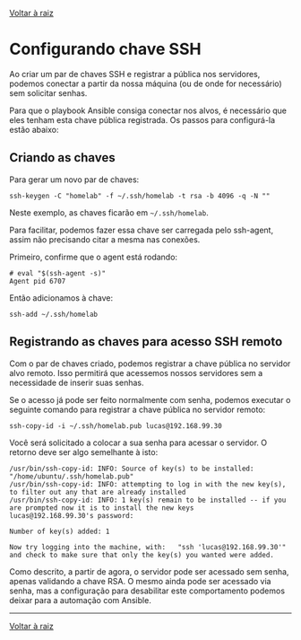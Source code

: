 [Voltar à raiz](../README.md)

# Configurando chave SSH

Ao criar um par de chaves SSH e registrar a pública nos servidores, podemos conectar a partir da nossa máquina (ou de onde for necessário) sem solicitar senhas.

Para que o playbook Ansible consiga conectar nos alvos, é necessário que eles tenham esta chave pública registrada. Os passos para configurá-la estão abaixo:

## Criando as chaves

Para gerar um novo par de chaves:

```shell
ssh-keygen -C "homelab" -f ~/.ssh/homelab -t rsa -b 4096 -q -N ""
```

Neste exemplo, as chaves ficarão em `~/.ssh/homelab`.

Para facilitar, podemos fazer essa chave ser carregada pelo ssh-agent, assim não precisando citar a mesma nas conexões. 

Primeiro, confirme que o agent está rodando:

```shell
# eval "$(ssh-agent -s)"
Agent pid 6707
``` 

Então adicionamos à chave:
```
ssh-add ~/.ssh/homelab
```

## Registrando as chaves para acesso SSH remoto

Com o par de chaves criado, podemos registrar a chave pública no servidor alvo remoto. Isso permitirá que acessemos nossos servidores sem a necessidade de inserir suas senhas. 

Se o acesso já pode ser feito normalmente com senha, podemos executar o seguinte comando para registrar a chave pública no servidor remoto:

```shell
ssh-copy-id -i ~/.ssh/homelab.pub lucas@192.168.99.30
```

Você será solicitado a colocar a sua senha para acessar o servidor. O retorno deve ser algo semelhante à isto:

```
/usr/bin/ssh-copy-id: INFO: Source of key(s) to be installed: "/home/ubuntu/.ssh/homelab.pub"
/usr/bin/ssh-copy-id: INFO: attempting to log in with the new key(s), to filter out any that are already installed
/usr/bin/ssh-copy-id: INFO: 1 key(s) remain to be installed -- if you are prompted now it is to install the new keys
lucas@192.168.99.30's password: 

Number of key(s) added: 1

Now try logging into the machine, with:   "ssh 'lucas@192.168.99.30'"
and check to make sure that only the key(s) you wanted were added.
```

Como descrito, a partir de agora, o servidor pode ser acessado sem senha, apenas validando a chave RSA. O mesmo ainda pode ser acessado via senha, mas a configuração para desabilitar este comportamento podemos deixar para a automação com Ansible.

---
[Voltar à raiz](../README.md)
